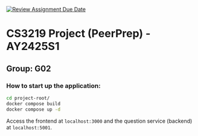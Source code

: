 [![Review Assignment Due Date](https://classroom.github.com/assets/deadline-readme-button-22041afd0340ce965d47ae6ef1cefeee28c7c493a6346c4f15d667ab976d596c.svg)](https://classroom.github.com/a/bzPrOe11)
# CS3219 Project (PeerPrep) - AY2425S1
## Group: G02

### How to start up the application:

```sh
cd project-root/
docker compose build
docker compose up -d
```

Access the frontend at `localhost:3000` and the question service (backend) at `localhost:5001`.



